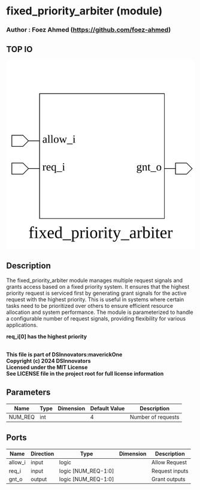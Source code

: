 # fixed_priority_arbiter (module)

### Author : Foez Ahmed (https://github.com/foez-ahmed)

## TOP IO
<img src="./fixed_priority_arbiter_top.svg">

## Description

The fixed_priority_arbiter module manages multiple request signals and grants access based on a
fixed priority system. It ensures that the highest priority request is serviced first by generating
grant signals for the active request with the highest priority. This is useful in systems where
certain tasks need to be prioritized over others to ensure efficient resource allocation and system
performance. The module is parameterized to handle a configurable number of request signals,
providing flexibility for various applications.

**req_i[0] has the highest priority**

<br>**This file is part of DSInnovators:maverickOne**
<br>**Copyright (c) 2024 DSInnovators**
<br>**Licensed under the MIT License**
<br>**See LICENSE file in the project root for full license information**

## Parameters
|Name|Type|Dimension|Default Value|Description|
|-|-|-|-|-|
|NUM_REQ|int||4|Number of requests|

## Ports
|Name|Direction|Type|Dimension|Description|
|-|-|-|-|-|
|allow_i|input|logic||Allow Request|
|req_i|input|logic [NUM_REQ-1:0]||Request inputs|
|gnt_o|output|logic [NUM_REQ-1:0]||Grant outputs|
